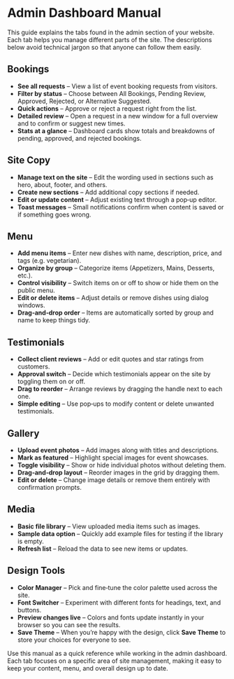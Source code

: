 # Admin Dashboard Manual

This guide explains the tabs found in the admin section of your website. Each tab helps you manage different parts of the site. The descriptions below avoid technical jargon so that anyone can follow them easily.

## Bookings
- **See all requests** – View a list of event booking requests from visitors.
- **Filter by status** – Choose between All Bookings, Pending Review, Approved, Rejected, or Alternative Suggested.
- **Quick actions** – Approve or reject a request right from the list.
- **Detailed review** – Open a request in a new window for a full overview and to confirm or suggest new times.
- **Stats at a glance** – Dashboard cards show totals and breakdowns of pending, approved, and rejected bookings.

## Site Copy
- **Manage text on the site** – Edit the wording used in sections such as hero, about, footer, and others.
- **Create new sections** – Add additional copy sections if needed.
- **Edit or update content** – Adjust existing text through a pop‑up editor.
- **Toast messages** – Small notifications confirm when content is saved or if something goes wrong.

## Menu
- **Add menu items** – Enter new dishes with name, description, price, and tags (e.g. vegetarian).
- **Organize by group** – Categorize items (Appetizers, Mains, Desserts, etc.).
- **Control visibility** – Switch items on or off to show or hide them on the public menu.
- **Edit or delete items** – Adjust details or remove dishes using dialog windows.
- **Drag‑and‑drop order** – Items are automatically sorted by group and name to keep things tidy.

## Testimonials
- **Collect client reviews** – Add or edit quotes and star ratings from customers.
- **Approval switch** – Decide which testimonials appear on the site by toggling them on or off.
- **Drag to reorder** – Arrange reviews by dragging the handle next to each one.
- **Simple editing** – Use pop‑ups to modify content or delete unwanted testimonials.

## Gallery
- **Upload event photos** – Add images along with titles and descriptions.
- **Mark as featured** – Highlight special images for event showcases.
- **Toggle visibility** – Show or hide individual photos without deleting them.
- **Drag‑and‑drop layout** – Reorder images in the grid by dragging them.
- **Edit or delete** – Change image details or remove them entirely with confirmation prompts.

## Media
- **Basic file library** – View uploaded media items such as images.
- **Sample data option** – Quickly add example files for testing if the library is empty.
- **Refresh list** – Reload the data to see new items or updates.

## Design Tools
- **Color Manager** – Pick and fine‑tune the color palette used across the site.
- **Font Switcher** – Experiment with different fonts for headings, text, and buttons.
- **Preview changes live** – Colors and fonts update instantly in your browser so you can see the results.
- **Save Theme** – When you’re happy with the design, click **Save Theme** to store your choices for everyone to see.

Use this manual as a quick reference while working in the admin dashboard. Each tab focuses on a specific area of site management, making it easy to keep your content, menu, and overall design up to date.
